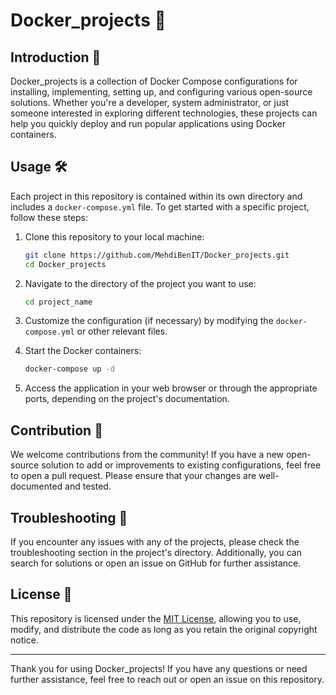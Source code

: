 # Docker_projects 🐳

## Introduction 🚀

Docker_projects is a collection of Docker Compose configurations for installing, implementing, setting up, and configuring various open-source solutions. Whether you're a developer, system administrator, or just someone interested in exploring different technologies, these projects can help you quickly deploy and run popular applications using Docker containers.

## Usage 🛠️

Each project in this repository is contained within its own directory and includes a `docker-compose.yml` file. To get started with a specific project, follow these steps:

1. Clone this repository to your local machine:

   ```bash
   git clone https://github.com/MehdiBenIT/Docker_projects.git
   cd Docker_projects
   ```

2. Navigate to the directory of the project you want to use:

   ```bash
   cd project_name
   ```

3. Customize the configuration (if necessary) by modifying the `docker-compose.yml` or other relevant files.

4. Start the Docker containers:

   ```bash
   docker-compose up -d
   ```

5. Access the application in your web browser or through the appropriate ports, depending on the project's documentation.

## Contribution 🤝

We welcome contributions from the community! If you have a new open-source solution to add or improvements to existing configurations, feel free to open a pull request. Please ensure that your changes are well-documented and tested.

## Troubleshooting 🔧

If you encounter any issues with any of the projects, please check the troubleshooting section in the project's directory. Additionally, you can search for solutions or open an issue on GitHub for further assistance.

## License 📄

This repository is licensed under the [MIT License](LICENSE), allowing you to use, modify, and distribute the code as long as you retain the original copyright notice.

---

Thank you for using Docker_projects! If you have any questions or need further assistance, feel free to reach out or open an issue on this repository.
